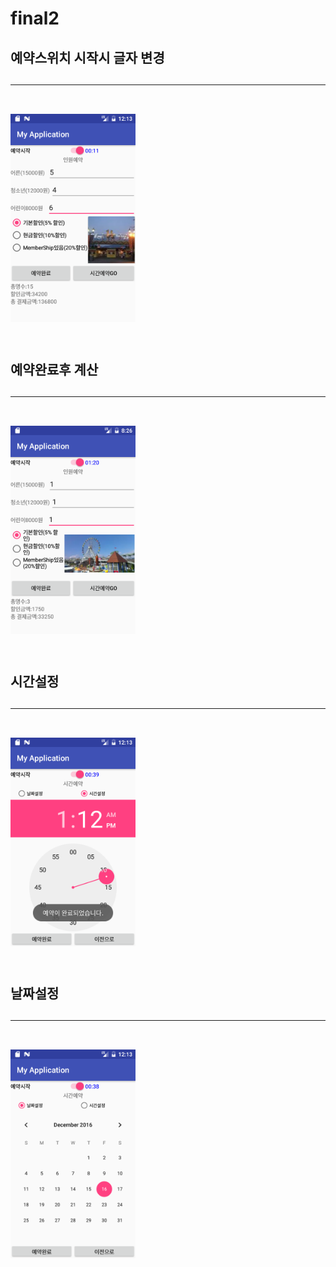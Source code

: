 # final2

<H2>예약스위치 시작시 글자 변경<H2><HR><br><img src = "https://github.com/ccc3132/final2/blob/master/app/src/main/res/drawable/Screenshot_1481890398.png?raw=true" width=200><br><br>
<H2>예약완료후 계산<H2>
<HR>
<br><img src = "https://github.com/ccc3132/final2/blob/master/app/src/main/res/drawable/Screenshot_1481876812.png?raw=true" width=200><br><br>

<H2>시간설정<H2><HR><br>
<img src = "https://github.com/ccc3132/final2/blob/master/app/src/main/res/drawable/Screenshot_1481890423.png?raw=true" width=200><br><br>

<H2>날짜설정<H2><HR><br><img src =
"https://github.com/ccc3132/final2/blob/master/app/src/main/res/drawable/Screenshot_1481890413.png?raw=true" width=200><br><br>



